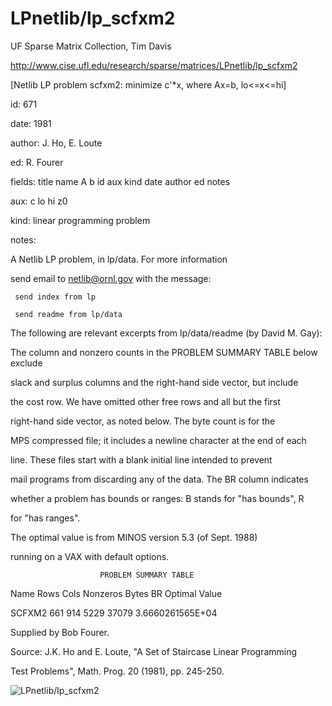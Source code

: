 # LPnetlib/lp_scfxm2

 UF Sparse Matrix Collection, Tim Davis

 http://www.cise.ufl.edu/research/sparse/matrices/LPnetlib/lp_scfxm2

 [Netlib LP problem scfxm2: minimize c'*x, where Ax=b, lo<=x<=hi]

 id: 671

 date: 1981

 author: J. Ho, E. Loute

 ed: R. Fourer

 fields: title name A b id aux kind date author ed notes

 aux: c lo hi z0

 kind: linear programming problem

 notes:

 A Netlib LP problem, in lp/data.  For more information                    

 send email to netlib@ornl.gov with the message:                           

                                                                           

 	 send index from lp                                                      

 	 send readme from lp/data                                                

                                                                           

 The following are relevant excerpts from lp/data/readme (by David M. Gay):

                                                                           

 The column and nonzero counts in the PROBLEM SUMMARY TABLE below exclude  

 slack and surplus columns and the right-hand side vector, but include     

 the cost row.  We have omitted other free rows and all but the first      

 right-hand side vector, as noted below.  The byte count is for the        

 MPS compressed file; it includes a newline character at the end of each   

 line.  These files start with a blank initial line intended to prevent    

 mail programs from discarding any of the data.  The BR column indicates   

 whether a problem has bounds or ranges:  B stands for "has bounds", R     

 for "has ranges".                                                         

                                                                           

 The optimal value is from MINOS version 5.3 (of Sept. 1988)               

 running on a VAX with default options.                                    

                                                                           

                        PROBLEM SUMMARY TABLE                              

                                                                           

 Name       Rows   Cols   Nonzeros    Bytes  BR      Optimal Value         

 SCFXM2      661    914     5229      37079        3.6660261565E+04        

                                                                           

 Supplied by Bob Fourer.                                                   

 Source: J.K. Ho and E. Loute, "A Set of Staircase Linear Programming      

 Test Problems", Math. Prog. 20 (1981), pp. 245-250.                       

                                                                           

![LPnetlib/lp_scfxm2](http://yifanhu.net/GALLERY/GRAPHS/GIF_SMALL/LPnetlib@lp_scfxm2.gif)
